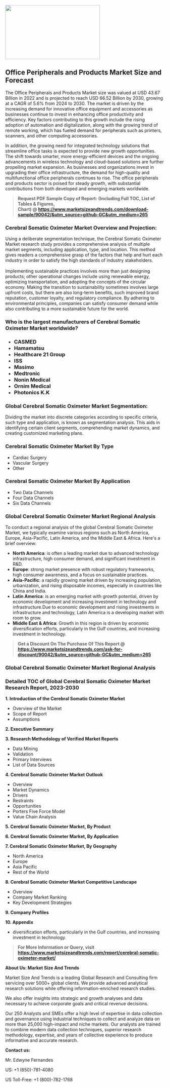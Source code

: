 <p><img class="alignnone size-medium wp-image-20088" src="https://ffe5etoiles.com/wp-content/uploads/2024/12/MST1-300x171.png" alt="" width="300" height="171" /></p><h2>Office Peripherals and Products Market Size and Forecast</h2><p>The Office Peripherals and Products Market size was valued at USD 43.67 Billion in 2022 and is projected to reach USD 66.52 Billion by 2030, growing at a CAGR of 5.6% from 2024 to 2030. The market is driven by the increasing demand for innovative office equipment and accessories as businesses continue to invest in enhancing office productivity and efficiency. Key factors contributing to this growth include the rising adoption of automation and digitalization, along with the growing trend of remote working, which has fueled demand for peripherals such as printers, scanners, and other computing accessories.</p><p>In addition, the growing need for integrated technology solutions that streamline office tasks is expected to provide new growth opportunities. The shift towards smarter, more energy-efficient devices and the ongoing advancements in wireless technology and cloud-based solutions are further propelling market expansion. As businesses and organizations invest in upgrading their office infrastructure, the demand for high-quality and multifunctional office peripherals continues to rise. The office peripherals and products sector is poised for steady growth, with substantial contributions from both developed and emerging markets worldwide.</p></p><blockquote id="" class=""><strong>Request PDF Sample Copy of Report: (Including Full TOC, List of Tables &amp; Figures, Chart)&nbsp;@&nbsp;<strong><a href="https://www.marketsizeandtrends.com/download-sample/90042/&utm_source=github-GC&utm_medium=265" target="_blank">https://www.marketsizeandtrends.com/download-sample/90042/&utm_source=github-GC&utm_medium=265</a></strong></strong></blockquote><h3 id="" class="">Cerebral Somatic Oximeter Market&nbsp;Overview and Projection:</h3><p id="" class="">Using a deliberate segmentation technique, the Cerebral Somatic Oximeter Market research study provides a comprehensive analysis of multiple market segments, including application, type, and location. This method gives readers a comprehensive grasp of the factors that help and hurt each industry in order to satisfy the high standards of industry stakeholders. <br /> <br />Implementing sustainable practices involves more than just designing products; other operational changes include using renewable energy, optimizing transportation, and adopting the concepts of the circular economy. Making the transition to sustainability sometimes involves large upfront costs, but there are also long-term benefits, such improved brand reputation, customer loyalty, and regulatory compliance. By adhering to environmental principles, companies can satisfy consumer demand while also contributing to a more sustainable future for the world.</p><h3 id="" class="">Who is the largest manufacturers of&nbsp;Cerebral Somatic Oximeter Market worldwide?</h3><h3 class=""><p><ul><li>CASMED </li><li> Hamamatsu </li><li> Healthcare 21 Group </li><li> ISS </li><li> Masimo </li><li> Medtronic </li><li> Nonin Medical </li><li> Ornim Medical </li><li> Photonics K.K</li></ul></p></h3><h3 id="" class="">Global&nbsp;Cerebral Somatic Oximeter Market Segmentation:</h3><p id="" class="">Dividing the market into discrete categories according to specific criteria, such type and application, is known as segmentation analysis. This aids in identifying certain client segments, comprehending market dynamics, and creating customized marketing plans.</p><h3 id="" class="">Cerebral Somatic Oximeter Market&nbsp;By Type</h3><p><p><ul><li>Cardiac Surgery</li><li> Vascular Surgery</li><li> Other</p></li></ul></p></p><h3 id="" class="">Cerebral Somatic Oximeter Market&nbsp;By Application</h3><p class=""><p><ul><li>Two Data Channels</li><li> Four Data Channels</li><li> Six Data Channels</li></ul></p></p><h3 id="" class="">Global Cerebral Somatic Oximeter Market Regional Analysis</h3><p id="" class="">To conduct a regional analysis of the global Cerebral Somatic Oximeter Market, we typically examine various regions such as North America, Europe, Asia-Pacific, Latin America, and the Middle East &amp; Africa. Here's a brief overview:</p><ul><li><strong>North America</strong>: is often a leading market due to advanced technology infrastructure, high consumer demand, and significant investment in R&amp;D.</li><li><strong>Europe</strong>: strong market presence with robust regulatory frameworks, high consumer awareness, and a focus on sustainable practices.</li><li><strong>Asia-Pacific</strong>: a rapidly growing market driven by increasing population, urbanization, and rising disposable incomes, especially in countries like China and India.</li><li><strong>Latin America</strong>: is an emerging market with growth potential, driven by economic development and increasing investment in technology and infrastructure.Due to economic development and rising investments in infrastructure and technology, Latin America is a developing market with room to grow.</li><li><strong>Middle East &amp; Africa</strong>: Growth in this region is driven by economic diversification efforts, particularly in the Gulf countries, and increasing investment in technology.</li></ul><blockquote id="" class=""><strong>Get a Discount On The Purchase Of This Report @ <strong><a href="https://www.marketsizeandtrends.com/ask-for-discount/90042/&utm_source=github-GC&utm_medium=265" target="_blank">https://www.marketsizeandtrends.com/ask-for-discount/90042/&utm_source=github-GC&utm_medium=265</a></strong></strong></blockquote><h3 id="" class="">Global Cerebral Somatic Oximeter Market Regional Analysis</h3><h3 id="" class="">Detailed TOC of Global Cerebral Somatic Oximeter Market Research Report, 2023-2030</h3><p id="" class=""><strong>1. Introduction of the Cerebral Somatic Oximeter Market</strong></p><ul><li>Overview of the Market</li><li>Scope of Report</li><li>Assumptions</li></ul><p id="" class=""><strong>2. Executive Summary</strong></p><p id="" class=""><strong>3. Research Methodology of Verified Market Reports</strong></p><ul><li>Data Mining</li><li>Validation</li><li>Primary Interviews</li><li>List of Data Sources</li></ul><p id="" class=""><strong>4. Cerebral Somatic Oximeter Market Outlook</strong></p><ul><li>Overview</li><li>Market Dynamics</li><li>Drivers</li><li>Restraints</li><li>Opportunities</li><li>Porters Five Force Model</li><li>Value Chain Analysis</li></ul><p id="" class=""><strong>5. Cerebral Somatic Oximeter Market, By Product</strong></p><p id="" class=""><strong>6. Cerebral Somatic Oximeter Market, By Application</strong></p><p id="" class=""><strong>7. Cerebral Somatic Oximeter Market, By Geography</strong></p><ul><li>North America</li><li>Europe</li><li>Asia Pacific</li><li>Rest of the World</li></ul><p id="" class=""><strong>8. Cerebral Somatic Oximeter Market Competitive Landscape</strong></p><ul><li>Overview</li><li>Company Market Ranking</li><li>Key Development Strategies</li></ul><p id="" class=""><strong>9. Company Profiles</strong></p><p id="" class=""><strong>10. Appendix</strong></p><ul><li>diversification efforts, particularly in the Gulf countries, and increasing investment in technology.</li></ul><blockquote id="" class=""><strong>For More Information or Query, visit <strong><strong><a href="https://www.marketsizeandtrends.com/report/cerebral-somatic-oximeter-market/" target="_blank">https://www.marketsizeandtrends.com/report/cerebral-somatic-oximeter-market/</a></strong></strong></strong></blockquote><p id="" class=""><strong>About Us: Market Size And Trends</strong></p><p id="" class="">Market Size And Trends is a leading Global Research and Consulting firm servicing over 5000+ global clients. We provide advanced analytical research solutions while offering information-enriched research studies.</p><p id="" class="">We also offer insights into strategic and growth analyses and data necessary to achieve corporate goals and critical revenue decisions.</p><p id="" class="">Our 250 Analysts and SMEs offer a high level of expertise in data collection and governance using industrial techniques to collect and analyze data on more than 25,000 high-impact and niche markets. Our analysts are trained to combine modern data collection techniques, superior research methodology, expertise, and years of collective experience to produce informative and accurate research.</p><p id="" class=""><strong>Contact us:</strong></p><p id="" class="">Mr. Edwyne Fernandes</p><p id="" class="">US: +1 (650)-781-4080</p><p id="" class="">US Toll-Free: +1 (800)-782-1768</p>
